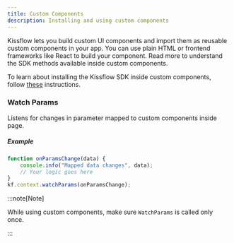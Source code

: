 ```yaml
---
title: Custom Components
description: Installing and using custom components
---
```

Kissflow lets you build custom UI components and import them as reusable custom components in your app. You can use plain HTML or frontend frameworks like React to build your component. Read more to understand the SDK methods available inside custom components. 

To learn about installing the Kissflow SDK inside custom components, follow [these](/lcnc-sdk-js/installation/) instructions.


### Watch Params

Listens for changes in parameter mapped to custom components inside page.

##### Example

```js
function onParamsChange(data) {
	console.info("Mapped data changes", data);
	// Your logic goes here
}
kf.context.watchParams(onParamsChange);
```

:::note[Note]

While using custom components, make sure `WatchParams` is called only once. 

:::
